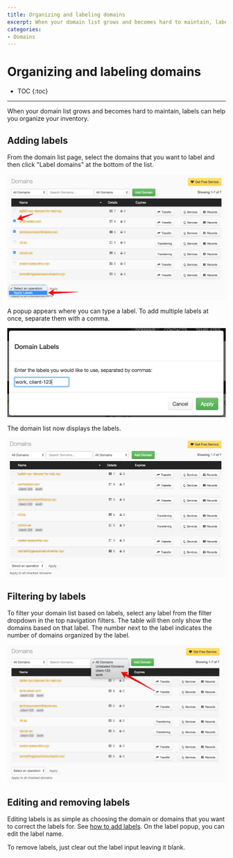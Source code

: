 ```yaml
---
title: Organizing and labeling domains
excerpt: When your domain list grows and becomes hard to maintain, labels can help you organize your inventory.
categories:
- Domains
---
```


# Organizing and labeling domains

* TOC
{:toc}

---

When your domain list grows and becomes hard to maintain, labels can help you organize your inventory.

## Adding labels

From the domain list page, select the domains that you want to label and then click "Label domains" at the bottom of the list.

![Selecting domains and applying labels](/files/selecting-domains.png)

A popup appears where you can type a label. To add multiple labels at once, separate them with a comma.

![Applying labels](/files/enter-labels.png)

The domain list now displays the labels.

![Domain list includes labels](/files/labels-and-domains.png)

## Filtering by labels

To filter your domain list based on labels, select any label from the filter dropdown in the top navigation filters. The table will then only show the domains based on that label. The number next to the label indicates the number of domains organized by the label.

![Filtering by labels](/files/filtering-by-labels.png)

## Editing and removing labels

Editing labels is as simple as choosing the domain or domains that you want to correct the labels for. See [how to add labels](#adding-labels). On the label popup, you can edit the label name.

To remove labels, just clear out the label input leaving it blank.
